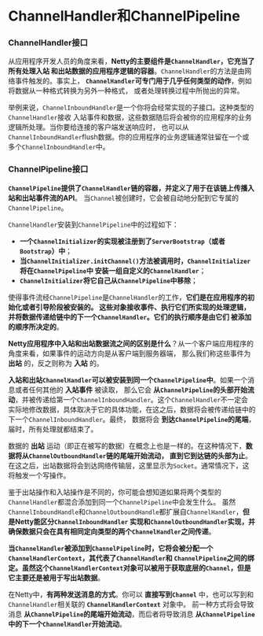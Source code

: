 ChannelHandler和ChannelPipeline
=================================================================
### ChannelHandler接口
从应用程序开发人员的角度来看，**Netty的主要组件是`ChannelHandler`，它充当了所有处理入站
和出站数据的应用程序逻辑的容器**。`ChannelHandler`的方法是由网络事件触发的。事实上，
**`ChannelHandler`可专门用于几乎任何类型的动作**，例如将数据从一种格式转换为另外一种格式，
或者处理转换过程中所抛出的异常。

举例来说，`ChannelInboundHandler`是一个你将会经常实现的子接口。这种类型的`ChannelHandler`接收
入站事件和数据，这些数据随后将会被你的应用程序的业务逻辑所处理。当你要给连接的客户端发送响应时，
也可以从`ChannelInboundHandler`flush数据。你的应用程序的业务逻辑通常驻留在一个或多个`ChannelInboundHandler`中。

### ChannelPipeline接口
**`ChannelPipeline`提供了`ChannelHandler`链的容器，并定义了用于在该链上传播入站和出站事件流的API**。
当`Channel`被创建时，它会被自动地分配到它专属的`ChannelPipeline`。

`ChannelHandler`安装到`ChannelPipeline`中的过程如下：
+ **一个`ChannelInitializer`的实现被注册到了`ServerBootstrap`（或者`Bootstrap`）中**；
+ **当`ChannelInitializer.initChannel()`方法被调用时，`ChannelInitializer`将在`ChannelPipeline`中
安装一组自定义的`ChannelHandler`**；
+ **`ChannelInitializer`将它自己从`ChannelPipeline`中移除**；

使得事件流经`ChannelPipeline`是`ChannelHandler`的工作，**它们是在应用程序的初始化或者引导阶段被安装的。
这些对象接收事件、执行它们所实现的处理逻辑，并将数据传递给链中的下一个`ChannelHandler`。它们的执行顺序是由它们
被添加的顺序所决定的**。

**Netty应用程序中入站和出站数据流之间的区别是什么**？从一个客户端应用程序的角度来看，如果事件的运动方向是从客户端到服务器端，
那么我们称这些事件为 **出站** 的，反之则称为 **入站** 的。

**入站和出站`ChannelHandler`可以被安装到同一个`ChannelPipeline`中**。如果一个消息或者任何其他的 **入站事件** 被读取，
那么它会 **从`ChannelPipeline`的头部开始流动**，并被传递给第一个`ChannelInboundHandler`。这个`ChannelHandler`不一定会
实际地修改数据，具体取决于它的具体功能，在这之后，数据将会被传递给链中的下一个`ChannelInboundHandler`。最终，
数据将会 **到达`ChannelPipeline`的尾端**，届时，所有处理就都结束了。

数据的 **出站** 运动（即正在被写的数据）在概念上也是一样的。在这种情况下，**数据将从`ChannelOutboundHandler`链的尾端开始流动，
直到它到达链的头部为止**。在这之后，出站数据将会到达网络传输层，这里显示为`Socket`。通常情况下，这将触发一个写操作。 

鉴于出站操作和入站操作是不同的，你可能会想知道如果将两个类型的`ChannelHandler`都混合添加到同一个`ChannelPipeline`中会发生什么。
虽然`ChannelInboundHandle`和`ChannelOutboundHandle`都扩展自`ChannelHandler`，**但是Netty能区分`ChannelInboundHandler`
实现和`ChannelOutboundHandler`实现，并确保数据只会在具有相同定向类型的两个`ChannelHandler`之间传递**。

**当`ChannelHandler`被添加到`ChannelPipeline`时，它将会被分配一个`ChannelHandlerContext`，其代表了`ChannelHandler`和
`ChannelPipeline`之间的绑定。虽然这个`ChannelHandlerContext`对象可以被用于获取底层的`Channel`，但是它主要还是被用于写出站数据**。

在Netty中，**有两种发送消息的方式**。你可以 **直接写到`Channel`** 中，也可以写到和`ChannelHandler`相关联的 **`ChannelHandlerContext`** 对象中。
前一种方式将会导致消息 **从`ChannelPipeline`的尾端开始流动**，而后者将导致消息 **从`ChannelPipeline`中的下一个`ChannelHandler`开始流动**。


